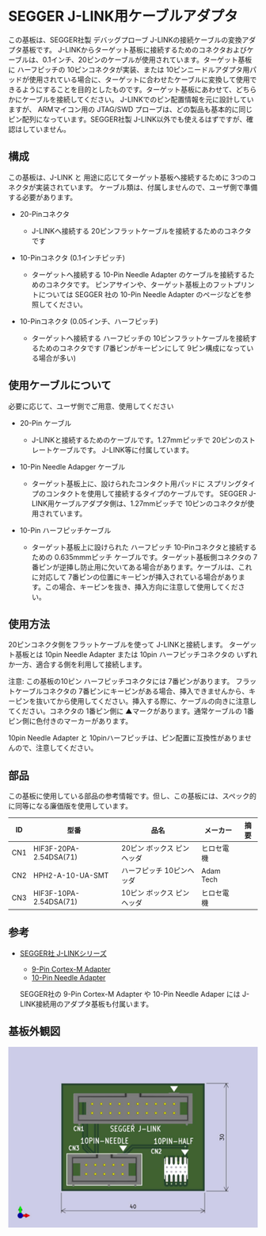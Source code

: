 # SEGGER J-LINK用ケーブルアダプタ

この基板は、SEGGER社製 デバッグプローブ J-LINKの接続ケーブルの変換アダプタ基板です。 J-LINKからターゲット基板に接続するためのコネクタおよびケーブルは、0.1インチ、20ピンのケーブルが使用されています。ターゲット基板に ハーフピッチの 10ピンコネクタが実装、または 10ピンニードルアダプタ用パッドが使用されている場合に、ターゲットに合わせたケーブルに変換して使用できるようにすることを目的としたものです。ターゲット基板にあわせて、どちらかにケーブルを接続してください。
J-LINKでのピン配置情報を元に設計していますが、 ARMマイコン用の JTAG/SWD プローブは、どの製品も基本的に同じピン配列になっています。SEGGER社製 J-LINK以外でも使えるはずですが、確認はしていません。

## 構成
この基板は、J-LINK と 用途に応じてターゲット基板へ接続するために 3つのコネクタが実装されています。 ケーブル類は、付属しませんので、ユーザ側で準備する必要があります。

* 20-Pinコネクタ
    * J-LINKへ接続する 20ピンフラットケーブルを接続するためのコネクタです
* 10-Pinコネクタ (0.1インチピッチ)
    * ターゲットへ接続する 10-Pin Needle Adapter のケーブルを接続するためのコネクタです。
    ピンアサインや、ターゲット基板上のフットプリントについては SEGGER 社の 10-Pin Needle Adapter のページなどを参照してください。

* 10-Pinコネクタ (0.05インチ、ハーフピッチ)
    * ターゲットへ接続する ハーフビッチの 10ピンフラットケーブルを接続するためのコネクタです (7番ピンがキーピンにして 9ピン構成になっている場合が多い)

## 使用ケーブルについて
必要に応じて、ユーザ側でご用意、使用してください

* 20-Pin ケーブル
    * J-LINKと接続するためのケーブルです。1.27mmピッチで 20ピンのストレートケーブルです。 J-LINK等に付属しています。

* 10-Pin Needle Adapger ケーブル
    * ターゲット基板上に、設けられたコンタクト用パッドに スプリングタイプのコンタクトを使用して接続するタイプのケーブルです。 SEGGER J-LINK用ケーブルアダプタ側は、1.27mmピッチで 10ピンのコネクタが使用されています。

* 10-Pin ハーフピッチケーブル
    * ターゲット基板上に設けられた ハーフピッチ 10-Pinコネクタと接続するための 0.635mmmピッチ ケーブルです。ターゲット基板側コネクタの 7番ピンが逆挿し防止用に欠いてある場合があります。ケーブルは、これに対応して 7番ピンの位置にキーピンが挿入されている場合があります。この場合、キーピンを抜き、挿入方向に注意して使用してください。


## 使用方法
20ピンコネクタ側をフラットケーブルを使って J-LINKと接続します。
ターゲット基板とは 10pin Needle Adapter または 10pin ハーフピッチコネクタの いずれか一方、適合する側を利用して接続します。

注意: この基板の10ピン ハーフピッチコネクタには 7番ピンがあります。 フラットケーブルコネクタの 7番ピンにキーピンがある場合、挿入できませんから、キーピンを抜いてから使用してください。挿入する際に、ケーブルの向きに注意してください。コネクタの 1番ピン側に ▲マークがあります。通常ケーブルの 1番ピン側に色付きのマーカーがあります。

10pin Needle Adapter と 10pinハーフピッチは、ピン配置に互換性がありませんので、注意してください。

## 部品
この基板に使用している部品の参考情報です。但し、この基板には、スペック的に同等になる廉価版を使用しています。

|ID|型番|品名|メーカー | 摘要|
|---|---|---|---|---|
|CN1| HIF3F-20PA-2.54DSA(71) |20ピン ボックス ピンヘッダ | ヒロセ電機 ||
|CN2| HPH2-A-10-UA-SMT |ハーフピッチ 10ピンヘッダ  | Adam Tech ||
|CN3| HIF3F-10PA-2.54DSA(71) |10ピン ボックス ピンヘッダ | ヒロセ電機 ||


## 参考
* [SEGGER社 J-LINKシリーズ ](https://www.segger.com/products/debug-probes/j-link/)
    * [9-Pin Cortex-M Adapter](https://www.segger.com/products/debug-probes/j-link/accessories/adapters/9-pin-cortex-m-adapter/)
    * [10-Pin Needle Adapter](https://www.segger.com/products/debug-probes/j-link/accessories/adapters/10-pin-needle-adapter/)

    SEGGER社の 9-Pin Cortex-M Adapter や 10-Pin Needle Adaper には J-LINK接続用のアダプタ基板も付属います。

## 基板外観図

![基板外観](documents/CABLE-ADAPTER-SEGGER_top.jpg)